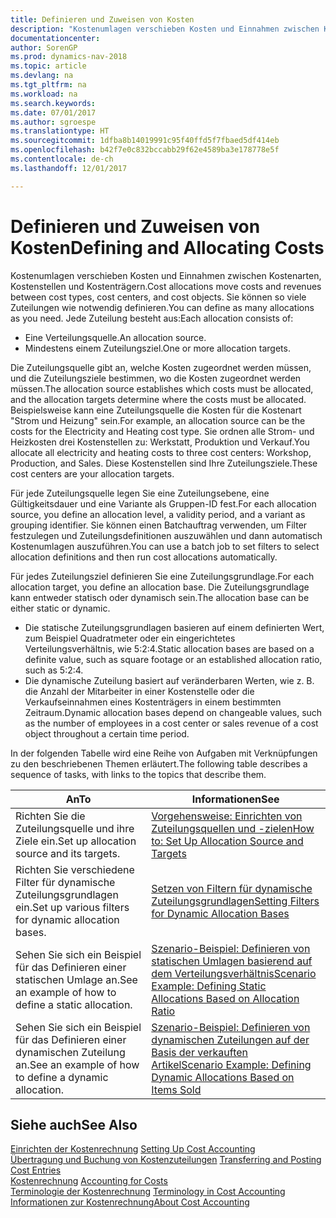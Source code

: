 ```yaml
---
title: Definieren und Zuweisen von Kosten
description: "Kostenumlagen verschieben Kosten und Einnahmen zwischen Kostenarten, Kostenstellen und Kostenträgern. Sie können so viele Zuteilungen wie notwendig definieren."
documentationcenter: 
author: SorenGP
ms.prod: dynamics-nav-2018
ms.topic: article
ms.devlang: na
ms.tgt_pltfrm: na
ms.workload: na
ms.search.keywords: 
ms.date: 07/01/2017
ms.author: sgroespe
ms.translationtype: HT
ms.sourcegitcommit: 1dfba8b14019991c95f40ffd5f7fbaed5df414eb
ms.openlocfilehash: b42f7e0c832bccabb29f62e4589ba3e178778e5f
ms.contentlocale: de-ch
ms.lasthandoff: 12/01/2017

---
```

# <a name="defining-and-allocating-costs"></a><span data-ttu-id="9e1c5-104">Definieren und Zuweisen von Kosten</span><span class="sxs-lookup"><span data-stu-id="9e1c5-104">Defining and Allocating Costs</span></span>
<span data-ttu-id="9e1c5-105">Kostenumlagen verschieben Kosten und Einnahmen zwischen Kostenarten, Kostenstellen und Kostenträgern.</span><span class="sxs-lookup"><span data-stu-id="9e1c5-105">Cost allocations move costs and revenues between cost types, cost centers, and cost objects.</span></span> <span data-ttu-id="9e1c5-106">Sie können so viele Zuteilungen wie notwendig definieren.</span><span class="sxs-lookup"><span data-stu-id="9e1c5-106">You can define as many allocations as you need.</span></span> <span data-ttu-id="9e1c5-107">Jede Zuteilung besteht aus:</span><span class="sxs-lookup"><span data-stu-id="9e1c5-107">Each allocation consists of:</span></span>  

-   <span data-ttu-id="9e1c5-108">Eine Verteilungsquelle.</span><span class="sxs-lookup"><span data-stu-id="9e1c5-108">An allocation source.</span></span>  
-   <span data-ttu-id="9e1c5-109">Mindestens einem Zuteilungsziel.</span><span class="sxs-lookup"><span data-stu-id="9e1c5-109">One or more allocation targets.</span></span>  

<span data-ttu-id="9e1c5-110">Die Zuteilungsquelle gibt an, welche Kosten zugeordnet werden müssen, und die Zuteilungsziele bestimmen, wo die Kosten zugeordnet werden müssen.</span><span class="sxs-lookup"><span data-stu-id="9e1c5-110">The allocation source establishes which costs must be allocated, and the allocation targets determine where the costs must be allocated.</span></span> <span data-ttu-id="9e1c5-111">Beispielsweise kann eine Zuteilungsquelle die Kosten für die Kostenart "Strom und Heizung" sein.</span><span class="sxs-lookup"><span data-stu-id="9e1c5-111">For example, an allocation source can be the costs for the Electricity and Heating cost type.</span></span> <span data-ttu-id="9e1c5-112">Sie ordnen alle Strom- und Heizkosten drei Kostenstellen zu: Werkstatt, Produktion und Verkauf.</span><span class="sxs-lookup"><span data-stu-id="9e1c5-112">You allocate all electricity and heating costs to three cost centers: Workshop, Production, and Sales.</span></span> <span data-ttu-id="9e1c5-113">Diese Kostenstellen sind Ihre Zuteilungsziele.</span><span class="sxs-lookup"><span data-stu-id="9e1c5-113">These cost centers are your allocation targets.</span></span>  

<span data-ttu-id="9e1c5-114">Für jede Zuteilungsquelle legen Sie eine Zuteilungsebene, eine Gültigkeitsdauer und eine Variante als Gruppen-ID fest.</span><span class="sxs-lookup"><span data-stu-id="9e1c5-114">For each allocation source, you define an allocation level, a validity period, and a variant as grouping identifier.</span></span> <span data-ttu-id="9e1c5-115">Sie können einen Batchauftrag verwenden, um Filter festzulegen und Zuteilungsdefinitionen auszuwählen und dann automatisch Kostenumlagen auszuführen.</span><span class="sxs-lookup"><span data-stu-id="9e1c5-115">You can use a batch job to set filters to select allocation definitions and then run cost allocations automatically.</span></span>  

<span data-ttu-id="9e1c5-116">Für jedes Zuteilungsziel definieren Sie eine Zuteilungsgrundlage.</span><span class="sxs-lookup"><span data-stu-id="9e1c5-116">For each allocation target, you define an allocation base.</span></span> <span data-ttu-id="9e1c5-117">Die Zuteilungsgrundlage kann entweder statisch oder dynamisch sein.</span><span class="sxs-lookup"><span data-stu-id="9e1c5-117">The allocation base can be either static or dynamic.</span></span>  

-   <span data-ttu-id="9e1c5-118">Die statische Zuteilungsgrundlagen basieren auf einem definierten Wert, zum Beispiel Quadratmeter oder ein eingerichtetes Verteilungsverhältnis, wie 5:2:4.</span><span class="sxs-lookup"><span data-stu-id="9e1c5-118">Static allocation bases are based on a definite value, such as square footage or an established allocation ratio, such as 5:2:4.</span></span>  
-   <span data-ttu-id="9e1c5-119">Die dynamische Zuteilung basiert auf veränderbaren Werten, wie z. B. die Anzahl der Mitarbeiter in einer Kostenstelle oder die Verkaufseinnahmen eines Kostenträgers in einem bestimmten Zeitraum.</span><span class="sxs-lookup"><span data-stu-id="9e1c5-119">Dynamic allocation bases depend on changeable values, such as the number of employees in a cost center or sales revenue of a cost object throughout a certain time period.</span></span>  

<span data-ttu-id="9e1c5-120">In der folgenden Tabelle wird eine Reihe von Aufgaben mit Verknüpfungen zu den beschriebenen Themen erläutert.</span><span class="sxs-lookup"><span data-stu-id="9e1c5-120">The following table describes a sequence of tasks, with links to the topics that describe them.</span></span>

|<span data-ttu-id="9e1c5-121">An</span><span class="sxs-lookup"><span data-stu-id="9e1c5-121">To</span></span>|<span data-ttu-id="9e1c5-122">Informationen</span><span class="sxs-lookup"><span data-stu-id="9e1c5-122">See</span></span>|  
|--------|---------|  
|<span data-ttu-id="9e1c5-123">Richten Sie die Zuteilungsquelle und ihre Ziele ein.</span><span class="sxs-lookup"><span data-stu-id="9e1c5-123">Set up allocation source and its targets.</span></span>|[<span data-ttu-id="9e1c5-124">Vorgehensweise: Einrichten von Zuteilungsquellen und -zielen</span><span class="sxs-lookup"><span data-stu-id="9e1c5-124">How to: Set Up Allocation Source and Targets</span></span>](finance-how-to-set-up-allocation-source-and-targets.md)|  
|<span data-ttu-id="9e1c5-125">Richten Sie verschiedene Filter für dynamische Zuteilungsgrundlagen ein.</span><span class="sxs-lookup"><span data-stu-id="9e1c5-125">Set up various filters for dynamic allocation bases.</span></span>|[<span data-ttu-id="9e1c5-126">Setzen von Filtern für dynamische Zuteilungsgrundlagen</span><span class="sxs-lookup"><span data-stu-id="9e1c5-126">Setting Filters for Dynamic Allocation Bases</span></span>](finance-setting-filters-for-dynamic-allocation-bases.md)|  
|<span data-ttu-id="9e1c5-127">Sehen Sie sich ein Beispiel für das Definieren einer statischen Umlage an.</span><span class="sxs-lookup"><span data-stu-id="9e1c5-127">See an example of how to define a static allocation.</span></span>|[<span data-ttu-id="9e1c5-128">Szenario-Beispiel: Definieren von statischen Umlagen basierend auf dem Verteilungsverhältnis</span><span class="sxs-lookup"><span data-stu-id="9e1c5-128">Scenario Example: Defining Static Allocations Based on Allocation Ratio</span></span>](finance-scenario-example-defining-static-allocations-based-on-allocation-ratio.md)|  
|<span data-ttu-id="9e1c5-129">Sehen Sie sich ein Beispiel für das Definieren einer dynamischen Zuteilung an.</span><span class="sxs-lookup"><span data-stu-id="9e1c5-129">See an example of how to define a dynamic allocation.</span></span>|[<span data-ttu-id="9e1c5-130">Szenario-Beispiel: Definieren von dynamischen Zuteilungen auf der Basis der verkauften Artikel</span><span class="sxs-lookup"><span data-stu-id="9e1c5-130">Scenario Example: Defining Dynamic Allocations Based on Items Sold</span></span>](finance-scenario-example-defining-dynamic-allocations-based-on-items-sold.md)|  

## <a name="see-also"></a><span data-ttu-id="9e1c5-131">Siehe auch</span><span class="sxs-lookup"><span data-stu-id="9e1c5-131">See Also</span></span>  
 <span data-ttu-id="9e1c5-132">[Einrichten der Kostenrechnung](finance-set-up-cost-accounting.md) </span><span class="sxs-lookup"><span data-stu-id="9e1c5-132">[Setting Up Cost Accounting](finance-set-up-cost-accounting.md) </span></span>  
 <span data-ttu-id="9e1c5-133">[Übertragung und Buchung von Kostenzuteilungen](finance-transfer-and-post-cost-entries.md) </span><span class="sxs-lookup"><span data-stu-id="9e1c5-133">[Transferring and Posting Cost Entries](finance-transfer-and-post-cost-entries.md) </span></span>  
 <span data-ttu-id="9e1c5-134">[Kostenrechnung](finance-manage-cost-accounting.md) </span><span class="sxs-lookup"><span data-stu-id="9e1c5-134">[Accounting for Costs](finance-manage-cost-accounting.md) </span></span>  
 <span data-ttu-id="9e1c5-135">[Terminologie der Kostenrechnung](finance-terminology-in-cost-accounting.md) </span><span class="sxs-lookup"><span data-stu-id="9e1c5-135">[Terminology in Cost Accounting](finance-terminology-in-cost-accounting.md) </span></span>  
 [<span data-ttu-id="9e1c5-136">Informationen zur Kostenrechnung</span><span class="sxs-lookup"><span data-stu-id="9e1c5-136">About Cost Accounting</span></span>](finance-about-cost-accounting.md)

